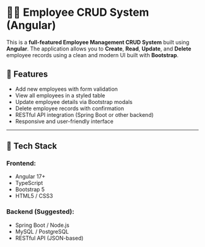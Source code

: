 # 👨‍💼 Employee CRUD System (Angular)

This is a **full-featured Employee Management CRUD System** built using **Angular**. The application allows you to **Create**, **Read**, **Update**, and **Delete** employee records using a clean and modern UI built with **Bootstrap**.

## 🚀 Features

- Add new employees with form validation
- View all employees in a styled table
- Update employee details via Bootstrap modals
- Delete employee records with confirmation
- RESTful API integration (Spring Boot or other backend)
- Responsive and user-friendly interface

---

## 🧰 Tech Stack

### Frontend:
- Angular 17+
- TypeScript
- Bootstrap 5
- HTML5 / CSS3

### Backend (Suggested):
- Spring Boot / Node.js
- MySQL / PostgreSQL
- RESTful API (JSON-based)
